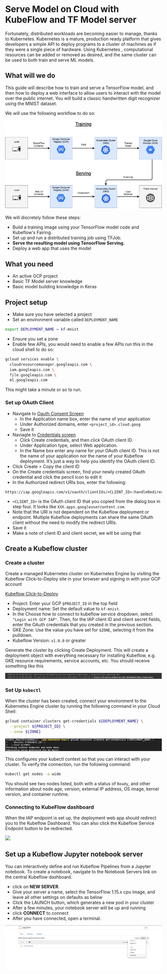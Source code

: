 # Serve Model on Cloud with KubeFlow and TF Model server

Fortunately, distributed workloads are becoming easier to manage, thanks to Kubernetes. Kubernetes is a mature, production ready platform 
that gives developers a simple API to deploy programs to a cluster of machines as if they were a single piece of hardware. Using Kubernetes
, computational resources can be added or removed as desired, and the same cluster can be used to both train and serve ML models.

## What will we do

This guide will describe how to train and serve a TensorFlow model, and then how to deploy a web interface to allow users to interact 
with the model over the public internet. You will build a classic handwritten digit recognizer using the MNIST dataset.

We will use the following workflow to do so:

![](images/kubeflow_workflow.png)

We will discretely follow these steps:

- Build a training image using your TensorFlow model code and Kubeflow's Fairing.
- Set up and run a distributed training job using TFJob.
- **Serve the resulting model using TensorFlow Serving.**
- Deploy a web app that uses the model

## What you need

- An active GCP project
- Basic TF Model server knowledge
- Basic model building knowledge in Keras

## Project setup

- Make sure you have selected a project
- Set an environment variable called `DEPLOYMENT_NAME`

```bash
export DEPLOYMENT_NAME = kf-mnist
```

- Ensure you set a zone
- Enable few APIs, you would need to enable a few APIs run this in the cloud shell to do so:

```bash
gcloud services enable \
  cloudresourcemanager.googleapis.com \
  iam.googleapis.com \
  file.googleapis.com \
  ml.googleapis.com
```

This might take a minute or so to run.

### Set up OAuth Client

* Navigate to [Oauth Consent Screen](https://console.cloud.google.com/apis/credentials/consent)
  * In the Application name box, enter the name of your application
  * Under Authorized domains, enter `<project_id>.cloud.goog`
  * Save it
* Naviagte to [Credentials screen](https://console.cloud.google.com/apis/credentials)
  * Click Create credentials, and then click OAuth client ID.
  * Under Application type, select Web application.
  * In the Name box enter any name for your OAuth client ID. This is not the name of your application nor the name of your Kubeflow deployment. It’s just a way to help you identify the OAuth client ID.
* Click Create > Copy the client ID
* On the Create credentials screen, find your newly created OAuth credential and click the pencil icon to edit it
* In the Authorized redirect URIs box, enter the following:

```
https://iap.googleapis.com/v1/oauth/clientIds/<CLIENT_ID>:handleRedirect
```

  * `<CLIENT_ID>` is the OAuth client ID that you copied from the dialog box in step four. It looks like `XXX.apps.googleusercontent.com`.
  * Note that the URI is not dependent on the Kubeflow deployment or endpoint. Multiple Kubeflow deployments can share the same OAuth client without the need to modify the redirect URIs.
* Save it
* Make a note of client ID and client secret, we will be using that

## Create a Kubeflow cluster

### Create a cluster

Create a managed Kubernetes cluster on Kubernetes Engine by visiting the Kubeflow Click-to-Deploy site in your browser and signing in 
with your GCP account

[Kubeflow Click-to-Deploy](https://deploy.kubeflow.cloud/)

* Project: Enter your GCP `$PROJECT_ID` in the top field
* Deployment name: Set the default value to `kf-mnist`.
* In the Choose how to connect to kubeflow service dropdown, select `"Login with GCP IAP"`. Then, for the IAP client ID and client secret fields, enter the OAuth credentials that you created in the previous section.
* GKE Zone: Use the value you have set for `$ZONE`, selecting it from the pulldown.
* Kubeflow Version: `v1.0.0` or greater

Generate the cluster by clicking Create Deployment. This will create a deployment object with everything necessary for installing Kubeflow, e.g. GKE resource requirements, service accounts, etc. You should receive something like this

![](images/kubeflow_cluster_success.PNG)

### Set Up `kubectl`

When the cluster has been created, connect your environment to the Kubernetes Engine cluster by running the following command in your Cloud Shell:

```bash
gcloud container clusters get-credentials ${DEPLOYMENT_NAME} \
  --project ${PROJECT_ID} \
  --zone ${ZONE}
```

![](images/kubectl_get_credentials.PNG)

This configures your kubectl context so that you can interact with your cluster. To verify the connection, run the following command:
```bash
kubectl get nodes -o wide
```

You should see two nodes listed, both with a status of `Ready`, and other information about node age, version, external IP address, OS image, kernel version, and container runtime.

### Connecting to KubeFlow dashboard

When the IAP endpoint is set up, the deployment web app should redirect you to the Kubeflow Dashboard. You can also click the Kubeflow Service Endpoint button to be redirected.

![](images/kubeflow_dasboard.PNG)

## Set up a Kubeflow Jupyter notebook server

You can interactively define and run Kubeflow Pipelines from a Jupyter notebook. To create a notebook, navigate to the Notebook Servers
link on the central Kubeflow dashboard.

* click on **NEW SERVER**.
* Give your server a name, select the TensorFlow 1.15.x cpu image, and leave all other settings on defaults as below
* Click the LAUNCH button, which generates a new pod in your cluster
* After a few minutes, your notebook server will be up and running
* click **CONNECT** to connect
* After you have connected, open a terminal.

![](images/terminal_nb.PNG)
